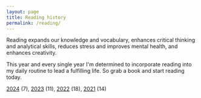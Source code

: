 ```yaml
---
layout: page
title: Reading history
permalink: /reading/
---
```


Reading expands our knowledge and vocabulary, enhances critical thinking and analytical skills, reduces stress and improves mental health, and enhances creativity.

This year and every single year I'm determined to incorporate reading into my daily routine to lead a fulfilling life. So grab a book and start reading today.

[2024](/reading/2024) (7),
[2023](/reading/2023) (11),
[2022](/reading/2022) (18),
[2021](/reading/2021) (14)


